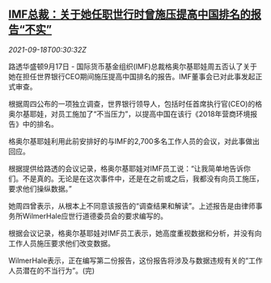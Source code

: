 <!--1631926862000-->
[IMF总裁：关于她任职世行时曾施压提高中国排名的报告“不实”](https://cn.reuters.com/article/imf-georieva-denyprochina-pressure-0918-idCNKBS2GE00G)
------

<div><i>2021-09-18T00:30:32Z</i></div><p>路透华盛顿9月17日 - 国际货币基金组织(IMF)总裁格奥尔基耶娃周五否认了关于她在担任世界银行CEO期间施压提高中国排名的报告。IMF董事会已对此事发起正式审查。</p><p>根据周四公布的一项独立调查，世界银行领导人，包括时任首席执行官(CEO)的格奥尔基耶娃，对员工施加了“不当压力”，以提高中国在该行《2018年营商环境报告》中的排名。</p><p>格奥尔基耶娃利用此前安排好的与IMF的2,700多名工作人员的会议，对此事做出回应。</p><p>根据提供给路透的会议记录，格奥尔基耶娃对IMF员工说：“让我简单地告诉你们。不是真的。无论是在这次事件中，还是在之前或之后，我都没有向员工施压，要求他们操纵数据。”</p><p>她周四曾表示，从根本上不同意该报告的“调查结果和解读”。上述报告是由律师事务所WilmerHale应世行道德委员会的要求编写的。</p><p>根据会议记录，格奥尔基耶娃对IMF员工表示，她高度重视数据和分析，并没有向工作人员施压要求他们改变数据。</p><p>WilmerHale表示，正在编写第二份报告，这份报告将涉及与数据违规有关的“工作人员潜在的不当行为”。(完)</p>
